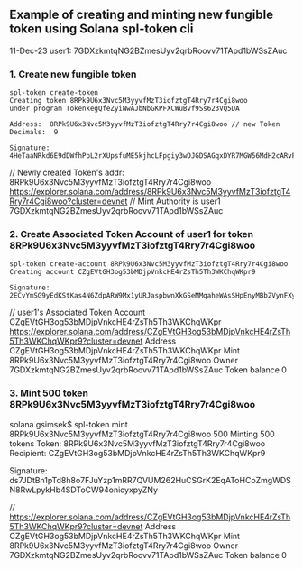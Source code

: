 
## Example of creating and minting new fungible token using Solana spl-token cli 

11-Dec-23
user1: 7GDXzkmtqNG2BZmesUyv2qrbRoovv71TApd1bWSsZAuc

### 1. Create new fungible token
```
spl-token create-token
Creating token 8RPk9U6x3Nvc5M3yyvfMzT3iofztgT4Rry7r4Cgi8woo 
under program TokenkegQfeZyiNwAJbNbGKPFXCWuBvf9Ss623VQ5DA

Address:  8RPk9U6x3Nvc5M3yyvfMzT3iofztgT4Rry7r4Cgi8woo // new Token
Decimals:  9

Signature: 4HeTaaNRkd6E9dDWfhPpL2rXUpsfuME5kjhcLFpgiy3wDJGDSAGqxDYR7MGW56MdH2cARvFoubUNBXTQz2zDSeyY
``` 
// Newly created Token's addr:
8RPk9U6x3Nvc5M3yyvfMzT3iofztgT4Rry7r4Cgi8woo
    https://explorer.solana.com/address/8RPk9U6x3Nvc5M3yyvfMzT3iofztgT4Rry7r4Cgi8woo?cluster=devnet
// Mint Authority is user1
7GDXzkmtqNG2BZmesUyv2qrbRoovv71TApd1bWSsZAuc


### 2. Create Associated Token Account of user1 for token 8RPk9U6x3Nvc5M3yyvfMzT3iofztgT4Rry7r4Cgi8woo
```
spl-token create-account 8RPk9U6x3Nvc5M3yyvfMzT3iofztgT4Rry7r4Cgi8woo
Creating account CZgEVtGH3og53bMDjpVnkcHE4rZsTh5Th3WKChqWKpr9

Signature: 2ECvYmSG9yEdKStKas4N6ZdpARW9Mx1yURJaspbwnXkGSeMMqaheWAsSHpEnyMBb2VynFXyj2GxKQPFPaRWc163C
``` 
// user1's Associated Token Account CZgEVtGH3og53bMDjpVnkcHE4rZsTh5Th3WKChqWKpr 
https://explorer.solana.com/address/CZgEVtGH3og53bMDjpVnkcHE4rZsTh5Th3WKChqWKpr9?cluster=devnet
Address	        CZgEVtGH3og53bMDjpVnkcHE4rZsTh5Th3WKChqWKpr
Mint            8RPk9U6x3Nvc5M3yyvfMzT3iofztgT4Rry7r4Cgi8woo
Owner           7GDXzkmtqNG2BZmesUyv2qrbRoovv71TApd1bWSsZAuc
Token balance	0


### 3. Mint 500 token 8RPk9U6x3Nvc5M3yyvfMzT3iofztgT4Rry7r4Cgi8woo
solana gsimsek$ spl-token mint 8RPk9U6x3Nvc5M3yyvfMzT3iofztgT4Rry7r4Cgi8woo 500
Minting 500 tokens
  Token: 8RPk9U6x3Nvc5M3yyvfMzT3iofztgT4Rry7r4Cgi8woo
  Recipient: CZgEVtGH3og53bMDjpVnkcHE4rZsTh5Th3WKChqWKpr9

Signature: ds7JDtBn1pTd8h8o7FJuYzp1mRR7QVUM262HuCSGrK2EqAToHCoZmgWDSN8RwLpykHb4SDToCW94onicyxpyZNy

//
https://explorer.solana.com/address/CZgEVtGH3og53bMDjpVnkcHE4rZsTh5Th3WKChqWKpr9?cluster=devnet
Address	        CZgEVtGH3og53bMDjpVnkcHE4rZsTh5Th3WKChqWKpr
Mint            8RPk9U6x3Nvc5M3yyvfMzT3iofztgT4Rry7r4Cgi8woo
Owner           7GDXzkmtqNG2BZmesUyv2qrbRoovv71TApd1bWSsZAuc
Token balance	0
